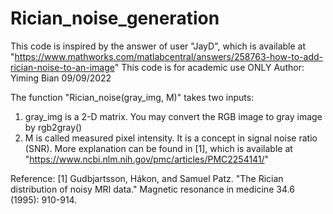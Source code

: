# Rician_noise_generation

This code is inspired by the answer of user "JayD", which is available at "https://www.mathworks.com/matlabcentral/answers/258763-how-to-add-rician-noise-to-an-image"
This code is for academic use ONLY 
Author: Yiming Bian 09/09/2022

The function "Rician_noise(gray_img, M)" takes two inputs:
1) gray_img is a 2-D matrix. You may convert the RGB image to gray image by rgb2gray()
2) M is called measured pixel intensity. It is a concept in signal noise ratio (SNR). More explanation can be found in [1], which is available at "https://www.ncbi.nlm.nih.gov/pmc/articles/PMC2254141/"


Reference:
[1] Gudbjartsson, Hákon, and Samuel Patz. "The Rician distribution of noisy MRI data." Magnetic resonance in medicine 34.6 (1995): 910-914.